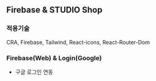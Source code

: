 ## Firebase & STUDIO Shop

### 적용기술

CRA, Firebase, Tailwind, React-icons, React-Router-Dom

### Firebase(Web) & Login(Google)

- 구글 로그인 연동
